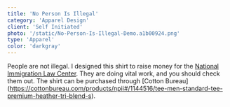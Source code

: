 ```yaml
---
title: 'No Person Is Illegal'
category: 'Apparel Design'
client: 'Self Initiated'
photo: '/static/No-Person-Is-Illegal-Demo.a1b00924.png'
type: 'Apparel'
color: 'darkgray'
---
```


People are not illegal. I designed this shirt to raise money for the [National Immigration Law Center](https://www.nilc.org/). They are doing vital work, and you should check them out. The shirt can be purchased through [Cotton Bureau] (https://cottonbureau.com/products/npii#/1144516/tee-men-standard-tee-premium-heather-tri-blend-s).
